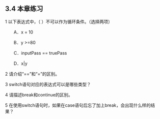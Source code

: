 ## 3.4  本章练习

 

1  以下表达式中，（    ）不可以作为循环条件。（选择两项） 

&emsp;&emsp;A．x = 10

&emsp;&emsp;B．y >=80

&emsp;&emsp;C．inputPass == truePass

&emsp;&emsp;D．x|y

2  请介绍“==”和“=”的区别。

 

 

3  switch语句对应的表达式可以是哪些类型？

 

 

4  请描述break和continue的区别。

 

 

5  在使用switch语句时，如果在case语句后忘了加上break，会出现什么样的结果？

 

 

 